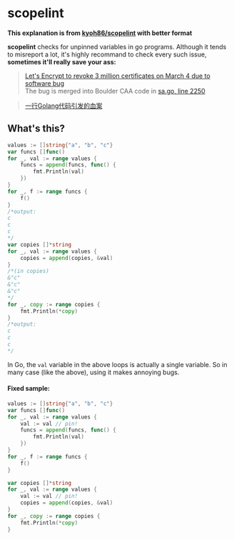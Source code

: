 
# scopelint

**This explanation is from [kyoh86/scopelint](https://github.com/kyoh86/scopelint) with better format**

**scopelint** checks for unpinned variables in go programs. Although it tends to misreport a lot, it's highly recommand to check every such issue, **sometimes it'll really save your ass:**

> [Let's Encrypt to revoke 3 million certificates on March 4 due to software bug](https://www.zdnet.com/article/lets-encrypt-to-revoke-3-million-certificates-on-march-4-due-to-bug/)  
> The bug is merged into Boulder CAA code in [sa.go, line 2250](https://github.com/letsencrypt/boulder/pull/4134/files#diff-2285b0268539881fde96d9928ecef358R2250)

> [一行Golang代码引发的血案](https://zhuanlan.zhihu.com/p/111639968)

## What's this?

```go
values := []string{"a", "b", "c"}
var funcs []func()
for _, val := range values {
	funcs = append(funcs, func() {
		fmt.Println(val)
	})
}
for _, f := range funcs {
	f()
}
/*output:
c
c
c
*/
var copies []*string
for _, val := range values {
	copies = append(copies, &val)
}
/*(in copies)
&"c"
&"c"
&"c"
*/
for _, copy := range copies {
	fmt.Println(*copy)
}
/*output:
c
c
c
*/
```

In Go, the `val` variable in the above loops is actually a single variable.
So in many case (like the above), using it makes annoying bugs.

#### Fixed sample:

```go
values := []string{"a", "b", "c"}
var funcs []func()
for _, val := range values {
	val := val // pin!
	funcs = append(funcs, func() {
		fmt.Println(val)
	})
}
for _, f := range funcs {
	f()
}

var copies []*string
for _, val := range values {
	val := val // pin!
	copies = append(copies, &val)
}
for _, copy := range copies {
	fmt.Println(*copy)
}
```
